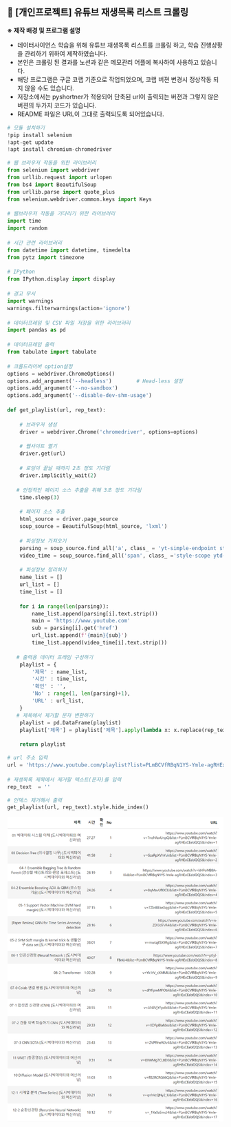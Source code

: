 ## 📌 [개인프로젝트] 유튜브 재생목록 리스트 크롤링

**※** **제작 배경 및 프로그램 설명** 

- 데이터사이언스 학습을 위해 유튜브 재생목록 리스트를 크롤링 하고, 학습 진행상황을 관리하기 위하여 제작하였습니다.
- 본인은 크롤링 된 결과를 노션과 같은 메모관리 어플에 복사하여 사용하고 있습니다.
- 해당 프로그램은 구글 코랩 기준으로 작업되었으며, 코랩 버젼 변경시 정상작동 되지 않을 수도 있습니다. 
- 저장소에서는 pyshortner가 적용되어 단축된 url이 출력되는 버젼과 그렇지 않은 버젼의 두가지 코드가 있습니다.
- README 파일은 URL이 그대로 출력되도록 되어있습니다.

  

```python
# 모듈 설치하기
!pip install selenium
!apt-get update
!apt install chromium-chromedriver
```

```python
# 웹 브라우저 작동을 위한 라이브러리
from selenium import webdriver
from urllib.request import urlopen
from bs4 import BeautifulSoup
from urllib.parse import quote_plus
from selenium.webdriver.common.keys import Keys

# 웹브라우저 작동을 기다리기 위한 라이브러리
import time
import random

# 시간 관련 라이브러리
from datetime import datetime, timedelta
from pytz import timezone

# IPython
from IPython.display import display

# 경고 무시
import warnings
warnings.filterwarnings(action='ignore')

# 데이터프레임 및 CSV 파일 저장을 위한 라이브러리
import pandas as pd

# 데이터프레임 출력
from tabulate import tabulate

# 크롬드라이버 option설정
options = webdriver.ChromeOptions()
options.add_argument('--headless')        # Head-less 설정
options.add_argument('--no-sandbox')
options.add_argument('--disable-dev-shm-usage')

def get_playlist(url, rep_text):

    # 브라우저 생성
    driver = webdriver.Chrome('chromedriver', options=options)

    # 웹사이트 열기
    driver.get(url)

    # 로딩이 끝날 때까지 2초 정도 기다림
    driver.implicitly_wait(2)

   # 안정적인 페이지 소스 추출을 위해 3초 정도 기다림
    time.sleep(3)

    # 페이지 소스 추출
    html_source = driver.page_source
    soup_source = BeautifulSoup(html_source, 'lxml')

    # 파싱정보 가져오기
    parsing = soup_source.find_all('a', class_ = 'yt-simple-endpoint style-scope ytd-playlist-video-renderer')
    video_time = soup_source.find_all('span', class_ ='style-scope ytd-thumbnail-overlay-time-status-renderer') #검색했을 때 검색숫자가 안맞아서 확인이 필요함

    # 파싱정보 정리하기
    name_list = []
    url_list = []
    time_list = []

    for i in range(len(parsing)):
        name_list.append(parsing[i].text.strip())
        main = 'https://www.youtube.com'
        sub = parsing[i].get('href')  
        url_list.append(f'{main}{sub}')
        time_list.append(video_time[i].text.strip())

   # 출력용 데이터 프레임 구성하기     
    playlist = {
        '제목' : name_list,
        '시간' : time_list,
        '확인' : '',    
        'No' : range(1, len(parsing)+1),
        'URL' : url_list, 
    }
   # 제목에서 제거할 문자 변환하기
    playlist = pd.DataFrame(playlist)
    playlist['제목'] = playlist['제목'].apply(lambda x: x.replace(rep_text,'').strip())

    return playlist
```

```python
# url 주소 입력
url = 'https://www.youtube.com/playlist?list=PLmBCVfRBqN1YS-Ymle-agRHExCEebf2QS'

# 재생목록 제목에서 제거할 텍스트(문자)를 입력
rep_text  = ''
```

```python
# 인덱스 제거해서 출력
get_playlist(url, rep_text).style.hide_index()
```

![image-20230424195346828](image-20230424195346828.png)

